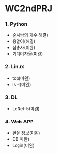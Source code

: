 # WC2ndPRJ

### 1. Python
  - 순서쌍의 개수(해결)
  - 옹알이(해결)
  - 삼총사(미완)
  - 기대이자율(미완)
  
### 2. Linux
  - top(미완)
  - ls -l(미완)

### 3. DL
  - LeNet-5(미완)

### 4. Web APP
  - 환율 정보(미완)
  - DB(미완)
  - Login(미완)
